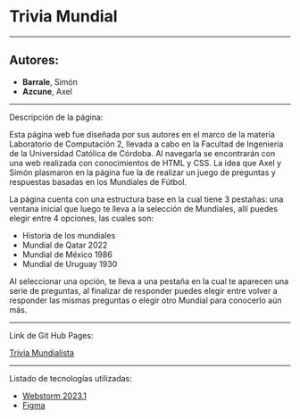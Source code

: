 # Trivia Mundial

---
## Autores:
- **Barrale**, Simón
- **Azcune**, Axel

---

Descripción de la página:

Esta página web fue diseñada por sus autores en el marco de la materia Laboratorio de Computación 2, llevada a cabo en la Facultad de Ingeniería de la Universidad Católica de Córdoba.
Al navegarla se encontrarán  con una web realizada con conocimientos de HTML y CSS.
La idea que Axel y Simón plasmaron en la página fue la de realizar un juego de preguntas y respuestas basadas en los Mundiales de Fútbol.

La página cuenta con una estructura base en la cual tiene 3 pestañas: una ventana inicial que luego te lleva a la selección de Mundiales, allí puedes elegir entre 4 opciones, las cuales son:

- Historia de los mundiales
- Mundial de Qatar 2022
- Mundial de México 1986
- Mundial de Uruguay 1930

Al seleccionar una opción, te lleva a una pestaña en la cual te aparecen una serie de preguntas, al finalizar de responder puedes elegir entre volver a responder las mismas preguntas o elegir otro Mundial para conocerlo aún más.

---

Link de Git Hub Pages:

[Trivia Mundialista](https://ucc-labcompu2-historico.github.io/proyecto2023-azcune-barrale/Preguntados/index.html)


---

Listado de tecnologías utilizadas:

- [Webstorm 2023.1](https://www.jetbrains.com/webstorm/promo/?source=google&medium=cpc&campaign=9641686239&term=webstorm&content=604189299295&gad=1&gclid=CjwKCAjw3ueiBhBmEiwA4BhspBb7rva5wveqWR-GXb94RXQZqhsqZstdj-Uir2J1RnhjxOwl3cxcwRoCtKkQAvD_BwE)
- [Figma](https://www.figma.com)


